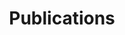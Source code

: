 ---
layout: page
title: Publications
nav: true
nav_order: 5
dropdown: true
children: 
    - title: Conference Papers
      permalink: /publications/
    - title: divider
    - title: Invited Talks
      permalink: /invited_talks/
---